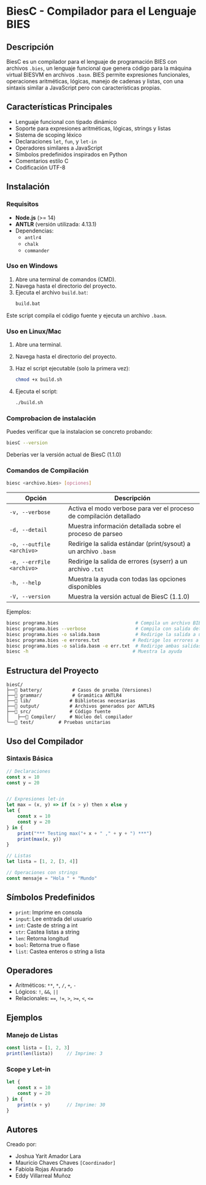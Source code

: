 # BiesC - Compilador para el Lenguaje BIES

## Descripción
BiesC es un compilador para el lenguaje de programación BIES con archivos `.bies`, un lenguaje funcional que genera código para la máquina virtual BIESVM en archivos `.basm`. BIES permite expresiones funcionales, operaciones aritméticas, lógicas, manejo de cadenas y listas, con una sintaxis similar a JavaScript pero con características propias.

## Características Principales
- Lenguaje funcional con tipado dinámico
- Soporte para expresiones aritméticas, lógicas, strings y listas
- Sistema de scoping léxico
- Declaraciones `let`, `fun`, y `let-in`
- Operadores similares a JavaScript
- Símbolos predefinidos inspirados en Python
- Comentarios estilo C
- Codificación UTF-8

## Instalación
### Requisitos
- **Node.js** (>= 14)
- **ANTLR** (versión utilizada: 4.13.1)
- Dependencias:
  - `antlr4`
  - `chalk`
  - `commander`

### Uso en Windows

1. Abre una terminal de comandos (CMD).
2. Navega hasta el directorio del proyecto.
3. Ejecuta el archivo `build.bat`:
    ```bash
    build.bat
    ```
Este script compila el código fuente y ejecuta un archivo `.basm`.

### Uso en Linux/Mac

1. Abre una terminal.
2. Navega hasta el directorio del proyecto.
3. Haz el script ejecutable (solo la primera vez):

    ```bash
    chmod +x build.sh
    ```

4. Ejecuta el script:

    ```bash
    ./build.sh
    ```

### Comprobacion de instalación
Puedes verificar que la instalacion se concreto probando:
```bash
biesC --version
```
Deberías ver la versión actual de BiesC (1.1.0)


### Comandos de Compilación
```bash
biesc <archivo.bies> [opciones]
```

| Opción | Descripción |
|--------|-------------|
| `-v, --verbose` | Activa el modo verbose para ver el proceso de compilación detallado |
| `-d, --detail` | Muestra información detallada sobre el proceso de parseo |
| `-o, --outfile <archivo>` | Redirige la salida estándar (print/sysout) a un archivo `.basm`|
| `-e, --errFile <archivo>` | Redirige la salida de errores (syserr) a un archivo `.txt` |
| `-h, --help` | Muestra la ayuda con todas las opciones disponibles |
| `-V, --version` | Muestra la versión actual de BiesC (1.1.0) |

Ejemplos:
```bash
biesc programa.bies                            # Compila un archivo BIES
biesc programa.bies --verbose                  # Compila con salida detallada
biesc programa.bies -o salida.basm             # Redirige la salida a un archivo
biesc programa.bies -e errores.txt            # Redirige los errores a un archivo
biesc programa.bies -o salida.basm -e err.txt  # Redirige ambas salidas
biesc -h                                      # Muestra la ayuda
```

## Estructura del Proyecto
```
biesC/
├──📁 battery/           # Casos de prueba (Versiones)
├──📁 grammar/           # Gramática ANTLR4
├──📁 lib/              # Bibliotecas necesarias
├──📁 output/           # Archivos generados por ANTLR$
├──📁 src/              # Código fuente
│   ├──📁 Compiler/     # Núcleo del compilador
└──📁 test/         # Pruebas unitarias
```

## Uso del Compilador

### Sintaxis Básica
```javascript
// Declaraciones
const x = 10
const y = 20


// Expresiones let-in
let max = (x, y) => if (x > y) then x else y
let {
	const x = 10
	const y = 20
} in {
	print("*** Testing max("+ x + " ," + y + ") ***")
	print(max(x, y))
}

// Listas
let lista = [1, 2, [3, 4]]

// Operaciones con strings
const mensaje = "Hola " + "Mundo"
```


## Símbolos Predefinidos
- `print`: Imprime en consola
- `input`: Lee entrada del usuario
- `int`: Caste de string a int
- `str`: Castea listas a string
- `len`: Retorna longitud
- `bool`: Retorna true o flase
- `list`: Castea enteros o string a lista


## Operadores
- Aritméticos: `**`, `*`, `/`, `+`, `-`
- Lógicos: `!`, `&&`, `||`
- Relacionales: `==`, `!=`, `>`, `>=`, `<`, `<=`

## Ejemplos

### Manejo de Listas
```javascript
const lista = [1, 2, 3]
print(len(lista))     // Imprime: 3
```

### Scope y Let-in
```javascript
let {
    const x = 10
    const y = 20
} in {
    print(x + y)      // Imprime: 30
}
```

## Autores
Creado por: 
- Joshua Yarit Amador Lara
- Mauricio Chaves Chaves `[Coordinador]`
- Fabiola Rojas Alvarado
- Eddy Villarreal Muñoz
